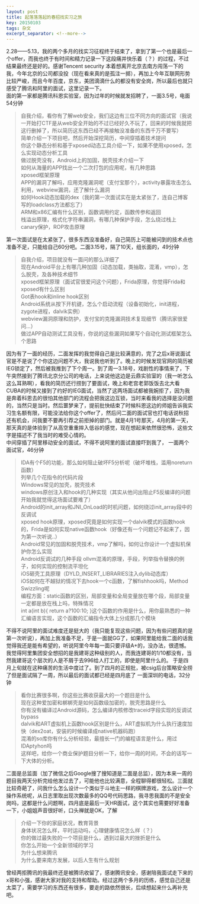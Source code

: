 ```yaml
---
layout: post
title: 起落落落起的春招找实习之旅
key: 20150103
tags: 杂文
excerpt_separator: <!--more-->
---
```

2.28——5.13，我的两个多月的找实习征程终于结束了，拿到了第一个也是最后一个offer，而我也终于有时间和精力记录一下这段痛并快乐着（？）的过程，不过结果最终还是好的。感谢Tencent security   <!--more-->
本着想离开北京去南方闯荡一下的我，今年北京的公司都没投（现在看来真的是孤注一掷），再加上今年互联网形势比较严峻，而且今年百度，京东，美团滴滴什么的都没有安全岗，所以最后也就只感受了腾讯和阿里的面试，这里记录一下。  
面的第一家都是腾讯科恩实验室，因为过年的时候就发招聘了，一面3.5号，电面54分钟
> 自我介绍，看你有了解web安全，我们这边有三位不同方向的面试官（我说一开始打CTF是从web安全开始的不过已经好久不玩了，回来的时候我就把这行删掉了，所以简历这东西已经不再接触没准备的东西千万不要写）  
> 简单介绍一下项目吧，然后开始深挖简历，中间穿插着技术提问  
> 你这个静态分析和基于xposed动态工具介绍一下，如果不使用xposed，怎么实现动态分析工具  
> 做过脱壳没有，Android上的加固，脱壳技术介绍一下  
> 如何从海量的APP找出一个二次打包的应用呢，有几种思路  
> xposed框架原理  
> APP的漏洞了解吗，应用克隆漏洞呢（支付宝那个），activity暴露攻击怎么利用，webview漏洞，还了解什么漏洞  
> 如何Hook动态加载的dex（我的第一次面试实在是太紧张了，连自己博客写的loadclass方法都忘了）  
> ARM和x86汇编有什么区别，函数调用约定，函数传参和返回  
> 栈溢出原理，格式化字符串漏洞，有哪几种保护手段，怎么绕过栈上canary保护，ROP攻击原理  

第一次面试是在太紧张了，很多东西没准备好，自己简历上可能被问到的技术点也准备不足，只能给自己60分吧。二面3.15号，隔了10天，组长面的，49分钟
> 自我介绍，项目就没有一面问的那么详细了  
> 现在Android平台上有哪几种加固（动态加载，类抽取，混淆，vmp），怎么脱壳，及各种技术细节   
> xposed框架原理（面试官很爱问这个问题），Frida原理，你觉得Frida和xposed有什么区别  
> Got表hook和inline hook区别  
> Android系统从按下开机键，怎么个启动流程（设备初始化，init进程，zygote进程，dalvik实例）  
> webview漏洞原理和防护，支付宝的克隆漏洞技术复现细节（腾讯家很爱问...）  
> 做过APP自动测试工具没有，你说的这些漏洞如果写个自动化测试框架怎么个思路  

因为有了一面的经历，二面发挥的我觉得自己是比较满意的，完了之后x哥说面试官是不是说了个你这边问题不大，我说我也听到了。晚上的时候发现官网的简历被IEG锁定了，然后被我推到了下个周一。到了周一3.18号，戏剧性的事情来了，下午突然接到了腾讯北京分公司的电话，上来说他这边是云鼎实验室的（我一听怎么这么耳熟啊），看我的简历还行捞到了要面试，晚上和老宫老郭饭饭去北大看CUBA的时候又接到了约好的IEG面试，当然了这两场面试都被我婉拒了，因为我是奔着科恩去的很怕其他部门的流程会把我这边互锁，当时来看我的选择是没问题的，当然只是当时。然后噩梦来了，提前批快结束了时候科恩这边的师姐告诉我实习生名额有限，可能没法给你这个offer了，然后问二面的面试官也打电话说秋招还有机会，问我要不要再引荐之前拒掉的部门。就是4月1号那天，4月的第一天，那天真的是体验到了从高空重重摔入低谷的感觉，现在想起来依然很恐怖，这些文字是描述不了我当时的难受心情的。  
中间穿插了阿里移动安全的面试，不得不说阿里的面试直接吓到我了， 一面两个面试官，46分钟 
> IDA有个F5的功能，那么如何阻止破坏F5分析呢（破坏堆栈，滥用noreturn函数）  
> 列举几个花指令的代码片段  
> Windows常见的加壳，脱壳技术  
> windows原创注入和hook的几种实现（其实从他问出阻止F5反编译的问题开始我就觉得这场面试要难了）  
> Android的init_array和JNI_OnLoad的时机问题，如何绕过init_array段中的反调试  
> xposed hook原理，xposed究竟是如何实现一个dalvik模式的函数hook的，Frida是如何实现native函数hook（好像还有一个问题记不起来了，因为第一次听说..）  
> Android常见的加固和脱壳技术，vmp了解吗，如何让你设计一个虚拟机保护你怎么实现  
> Android反调试的几种手段
> ollvm混淆的原理，手段，列举指令替换的例子，如何实现的控制流平坦化  
> iOS砸壳工具原理（DYLD_INSERT_LIBRARIES注入dylib动态库）  
> iOS如何在不越狱的情况下去hook一个c函数，了解fishhook吗，Method Swizzling呢  
> 编程方面：static函数的区别，局部变量和全局变量放在哪个段，局部变量一定都是放在栈上吗，特殊情况  
> int a(int b){
	return a?100:10;
}这个函数的作用是什么，用你最熟悉的一种汇编语言实现，这个函数的汇编指令大体上分成那几个模块  

不得不说阿里的面试难度还是挺大的（我只能复现这些问题，因为有些问题真的是第一次听说），再加上我准备不足，于是一面就GG了，如果阿里能给我二面的话我觉得我还是能有希望的，听说阿里今年每一面只要评级A+的，没办法，很遗憾。我觉得阿里集团安全想招的是我建哥这种级别的人，而我连建哥的1/10都没有，当然我建哥这个层次的人是不屑于去996给人打工的，即使是阿里什么的。
于是四月上旬就在这种痛苦的生活中度过了。到了四月的正规批，被csig后台策略安全捞了但是面试隔了一周，所以最后的面试都已经是四月底了
一面深圳的电话，32分钟  
> 看你比赛很多啊，你这些比赛收获最大的一个题目是什么  
> 现在这种爱加密和梆梆壳是如何函数级加密的，脱壳思路是什么  
> 你有没有编译过Android源码，怎么编译内核修改traceid字段实现的反调试bypass  
> dalvik和ART虚拟机上函数hook区别是什么，ART虚拟机为什么执行速度加快（dex2oat，安装的时候编译成native机器码跑）  
> 混淆的so库你有什么分析经验，最擅长一门的编程语言是什么，用过IDAptyhon吗  
> 这样吧，给你一个商业保护题目分析一下，给你一周的时间，不会的话写一下大体的分析。  

二面是总监面（加了微信之后Google搜了搜知道是二面是总监），因为本来一周的题目我两天分析完给他发过去了，可能他也比较满意，全程聊得都很轻松。三面就比较奇葩了，问我什么怎么设计一个类似于斗地主一样的棋牌游戏，怎么设计一个操作系统呢，从日志里取出现次数最多的QQ号代码思路，我寻思我面的不是安全岗吗，这都是什么问题啊，四月底是最后一天HR面试，这个其实也需要好好准备一下，小姐姐声音很好听，口头禅就是OK，了解
> 介绍一下你的家庭状况，教育背景  
> 身体状况怎么样，平时运动吗，心理健康情况怎么样（？）  
> 你的做过最失败的一个项目是什么，遇到过最大的挫折是什么  
> 你怎么开始一个全新领域的学习  
> 为什么想来腾讯  
> 为什么要来南方发展，以后人生有什么规划

曾经两拒腾讯的我最终还是被腾讯收留了，感谢腾讯安全，感谢陪我面试走下来的x哥和小强，感谢大家对我的支持和帮助。经过这两个多月的历练，感觉自己还是太菜了，需要学习的东西还有很多，要走的路依然很长，后续想起来什么再补充吧。
